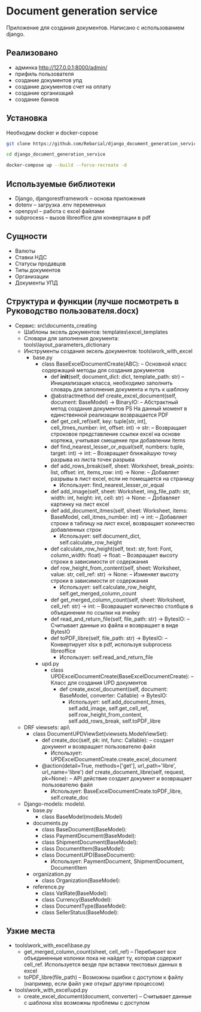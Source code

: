 # Document generation service
Приложение для создания документов. Написано с использованием django.

## Реализовано
 - админка http://127.0.0.1:8000/admin/
 - прифиль пользователя
 - создание документов упд
 - создание документов счет на оплату
 - создание организаций
 - создание банков


## Установка
Необходим docker и docker-copose

``` bash
git clone https://github.com/Rebarial/django_document_generation_service

cd django_document_generation_service

docker-compose up --build --force-recreate -d
```
## Используемые библиотеки

 - Django, djangorestframework – основа приложения
 - dotenv – загрузка .env переменных
 - openpyxl – работа с excel файлами
 - subprocess – вызов libreoffice для конвертации в pdf

## Сущности
 - Валюты
 - Ставки НДС
 - Статусы продавцов
 - Типы документов
 - Организации
 - Документы УПД

## Структура и функции (лучше посмотреть в Руководство пользователя.docx)
 - Сервиc: src\documents_creating
   - Шаблоны эксель документов: templates\excel_templates
   - Словари для заполнения документа: tools\layout_parameters_dictionary
   - Инструменты создания эксель документов: tools\work_with_excel
      - base.py
        - class BaseExcelDocumentCreate(ABC): – Основной класс содержащий методы для создания документов
          - def __init__(self, document_dict: dict, template_path: str) – Инициализация класса, необходимо заполнить словарь для заполнения документа и путь к шаблону
          - @abstractmethod def create_excel_document(self, document: BaseModel) -> BinaryIO: – Абстрактный метод создания документов PS На данный момент в единственной реализации возвращается PDF
          - def get_cell_ref(self, key: tuple[str, int], cell_itmes_number: int, offset: int) -> str: – Возвращает строковое представление ссылки excel на основе кортежа, учитывая смещение при добавлении items
          - def find_nearest_lesser_or_equal(self, numbers: tuple, target: int) -> int: – Возвращает ближайшую точку разрыва из листа точек разрыва
          - def add_rows_break(self, sheet: Worksheet, break_points: list, offset: int, items_row: int) -> None: – Добавляет разрывы в лист excel, если не помещается на страницу
            - Использует: find_nearest_lesser_or_equal
          - def add_image(self, sheet: Worksheet, img_file_path: str, width: int, height: int, cell: str) -> None: – Добавляет картинку на лист excel
          - def add_document_itmes(self, sheet: Worksheet, items: BaseModel, cell_itmes_number: int) -> int: – Добавляет строки в таблицу на лист excel, возвращает количество добавленных строк
            - Использует: self.document_dict, self.calculate_row_height
          - def calculate_row_height(self, text: str, font: Font, column_width: float) -> float: – Возвращает высоту строки в зависимости от содержания
          - def row_height_from_content(self, sheet: Worksheet, value: str, cell_ref: str) -> None: – Изменяет высоту строки в зависимости от содержания
            - Использует: self.calculate_row_height, self.get_merged_column_count
          - def get_merged_column_count(self, sheet: Worksheet, cell_ref: str) -> int: – Возвращает количество столбцов в объединении по ссылки на ячейку
          - def read_and_return_file(self, file_path: str) -> BytesIO: – Считывает данные из файла и возвращает в виде BytesIO
          - def toPDF_libre(self, file_path: str) -> BytesIO: – Конвертирует xlsx в pdf, используя subprocess libreoffice
            - Использует: self.read_and_return_file
        - upd.py
          - class UPDExcelDocumentCreate(BaseExcelDocumentCreate): – Класс для создания UPD документов
            - def create_excel_document(self, document: BaseModel, converter: Callable) -> BytesIO:
              - Использует: self.add_document_itmes, self.add_image, self.get_cell_ref, self.row_height_from_content, self.add_rows_break, self.toPDF_libre
   - DRF viewsets: api\
     - class DocumentUPDViewSet(viewsets.ModelViewSet):
       - def create_doc(self, pk: int, func: Callable): – создает документ и возвращает пользователю файл
         - Использует: UPDExcelDocumentCreate.create_excel_document
       - @action(detail=True, methods=['get'], url_path='libre', url_name='libre') def create_document_libre(self, request, pk=None): – API действие создает документ и возвращает пользователю файл
         - Использует: BaseExcelDocumentCreate.toPDF_libre, self.create_doc
   - Django-models: models\
     - base.py
       - class BaseModel(models.Model)
     - documents.py
       - class BaseDocument(BaseModel):
       - class PaymentDocument(BaseModel):
       - class ShipmentDocument(BaseModel):
       - class DocumentItem(BaseModel):
       - class DocumentUPD(BaseDocument):
         - Использует: PaymentDocument, ShipmentDocument, DocumentItem
     - organization.py
       - class Organization(BaseModel):
     - reference.py
       - class VatRate(BaseModel):
       - class Currency(BaseModel):
       - class DocumentType(BaseModel):
       - class SellerStatus(BaseModel):
      
## Узкие места
 - tools\work_with_excel\base.py
   - get_merged_column_count(sheet, cell_ref) – Перебирает все объединенные колонки пока не найдет ту, которая содержит cell_ref. Используется везде при вставки текстовых данных в excel
   - toPDF_libre(file_path) – Возможны ошибки с доступом к файлу (например, если файл уже открыт другим процессом)
 - tools\work_with_excel\upd.py
   - create_excel_document(document, converter) – Считывает данные с шаблона xlsx возможны проблемы с доступом

